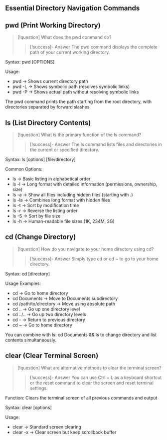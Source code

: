 ## Essential Directory Navigation Commands

## pwd (Print Working Directory)

> [!question] What does the pwd command do?
>
> > [!success]- Answer
> > The pwd command displays the complete path of your current working directory.

Syntax: pwd [OPTIONS]

Usage:

- pwd → Shows current directory path
- pwd -L → Shows symbolic path (resolves symbolic links)
- pwd -P → Shows actual path without resolving symbolic links

The pwd command prints the path starting from the root directory, with directories separated by forward slashes.

## ls (List Directory Contents)

> [!question] What is the primary function of the ls command?
>
> > [!success]- Answer
> > The ls command lists files and directories in the current or specified directory.

Syntax: ls [options] [file/directory]

Common Options:

- ls → Basic listing in alphabetical order
- ls -l → Long format with detailed information (permissions, ownership, size)
- ls -a → Show all files including hidden files (starting with .)
- ls -la → Combines long format with hidden files
- ls -t → Sort by modification time
- ls -r → Reverse the listing order
- ls -S → Sort by file size
- ls -h → Human-readable file sizes (1K, 234M, 2G)

## cd (Change Directory)

> [!question] How do you navigate to your home directory using cd?
>
> > [!success]- Answer
> > Simply type cd or cd ~ to go to your home directory.

Syntax: cd [directory]

Usage Examples:

- cd → Go to home directory
- cd Documents → Move to Documents subdirectory
- cd /path/to/directory → Move using absolute path
- cd .. → Go up one directory level
- cd ../.. → Go up two directory levels
- cd - → Return to previous directory
- cd ~ → Go to home directory

You can combine with ls: cd Documents && ls to change directory and list contents simultaneously.

## clear (Clear Terminal Screen)

> [!question] What are alternative methods to clear the terminal screen?
>
> > [!success]- Answer
> > You can use Ctrl + L as a keyboard shortcut or the reset command to clear the screen and reset terminal settings.

Function: Clears the terminal screen of all previous commands and output

Syntax: clear [options]

Usage:

- clear → Standard screen clearing
- clear -x → Clear screen but keep scrollback buffer

